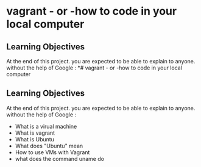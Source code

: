 # vagrant - or -how to code in  your local computer
## Learning Objectives
At the end of this project. you are expected to be able to explain to anyone. without the help of Google : 
*# vagrant - or -how to code in  your local computer
## Learning Objectives
At the end of this project. you are expected to be able to explain to anyone. without the help of Google :
* What is a virual machine
* What is vagrant 
* What is Ubuntu
* What does "Ubuntu" mean
* How to use VMs with Vagrant
* what does the command uname do
